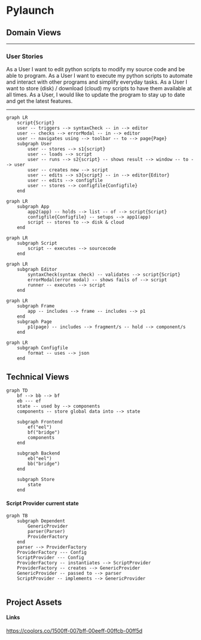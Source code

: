 # Pylaunch

## Domain Views

---

### User Stories

As a User I want to edit python scripts to modify my source code and be able to program.
As a User I want to execute my python scripts to automate and interact with other programs and simplify everyday tasks.
As a User I want to store (disk) / download (cloud) my scripts to have them available at all times.
As a User, I would like to update the program to stay up to date and get the latest features.

---

```mermaid
graph LR
	script{Script}
	user -- triggers --> syntaxCheck -- in --> editor
	user -- checks --> errorModal -- in --> editor
	user -- navigates using --> toolbar -- to --> page{Page}
	subgraph User
        user -- stores --> s1{script}
        user -- loads --> script
        user -- runs --> s2{script} -- shows result --> window -- to --> user
        user -- creates new --> script
        user -- edits --> s3{script} -- in --> editor{Editor}
	    user -- edits --> configfile
        user -- stores --> configfile{Configfile}
	end
```

```mermaid
graph LR
	subgraph App
        app2(app) -- holds --> list -- of --> script{Script}
        configfile{Configfile} -- setups --> app1(app)
        script -- stores to --> disk & cloud
	end
```

```mermaid
graph LR
    subgraph Script
        script -- executes --> sourcecode
    end
```

```mermaid
graph LR
	subgraph Editor
		syntaxCheck(syntax check) -- validates --> script{Script}
		errorModal(error modal) -- shows fails of --> script
		runner -- executes --> script
	end
```

```mermaid
graph LR
	subgraph Frame
		app -- includes --> frame -- includes --> p1
	end
	subgraph Page
		p1(page) -- includes --> fragment/s -- hold --> component/s
	end
```

```mermaid
graph LR
	subgraph Configfile
		format -- uses --> json
	end
```



## Technical Views

````mermaid
graph TD
	bf --> bb --> bf
	eb --- ef
	state -- used by --> components
	components -- store global data into --> state
	
	subgraph Frontend
		ef("eel")
		bf("bridge")
		components
	end

	subgraph Backend
		eb("eel")
		bb("bridge")
	end
	
	subgraph Store
		state
	end
````

#### Script Provider current state

```mermaid
graph TB
	subgraph Dependent
        GenericProvider
        parser(Parser)
		ProviderFactory
	end
	parser --> ProviderFactory
	ProviderFactory --- Config
	ScriptProvider --- Config
	ProviderFactory -- instantiates --> ScriptProvider
	ProviderFactory -- creates --> GenericProvider
	GenericProvider -- passed to --> parser
	ScriptProvider -- implements --> GenericProvider
	
```

## Project Assets

#### Links

https://coolors.co/1500ff-007bff-00eeff-00ffcb-00ff5d